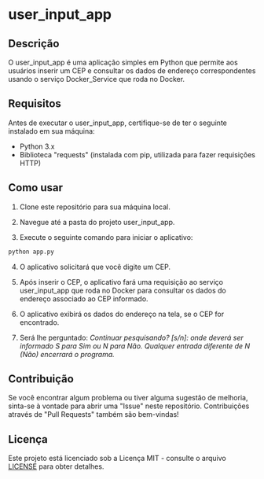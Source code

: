 # user_input_app

## Descrição

O user_input_app é uma aplicação simples em Python que permite aos usuários inserir um CEP e consultar os dados de endereço correspondentes usando o serviço Docker_Service que roda no Docker.

## Requisitos

Antes de executar o user_input_app, certifique-se de ter o seguinte instalado em sua máquina:

- Python 3.x
- Biblioteca "requests" (instalada com pip, utilizada para fazer requisições HTTP)

## Como usar

1. Clone este repositório para sua máquina local.

2. Navegue até a pasta do projeto user_input_app.

3. Execute o seguinte comando para iniciar o aplicativo:

```bash
python app.py
```

4. O aplicativo solicitará que você digite um CEP.

5. Após inserir o CEP, o aplicativo fará uma requisição ao serviço user_input_app que roda no Docker para consultar os dados do endereço associado ao CEP informado.

6. O aplicativo exibirá os dados do endereço na tela, se o CEP for encontrado.

7. Será lhe perguntado: *Continuar pesquisando? [s/n]: onde deverá ser informado S para Sim ou N para Não. Qualquer entrada diferente de N (Não) encerrará o programa.* 


## Contribuição

Se você encontrar algum problema ou tiver alguma sugestão de melhoria, sinta-se à vontade para abrir uma "Issue" neste repositório. Contribuições através de "Pull Requests" também são bem-vindas!

## Licença

Este projeto está licenciado sob a Licença MIT - consulte o arquivo [LICENSE](LICENSE) para obter detalhes.
